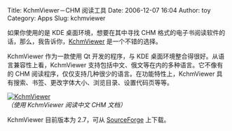 Title: KchmViewer－CHM 阅读工具
Date: 2006-12-07 16:04
Author: toy
Category: Apps
Slug: kchmviewer

如果你使用的是 KDE 桌面环境，想要在其中寻找 CHM
格式的电子书阅读软件的话，那么，我告诉你，[KchmViewer](http://www.kchmviewer.net)
是一个不错的选择。

KchmViewer 作为一款使用 Qt 开发的程序，与 KDE
桌面环境整合得很好。从语言兼容性上看，KchmViewer
支持包括中文、俄文等在内的多种语言。它不像有的 CHM
阅读程序，仅仅支持几种很少的语言。在功能特性上，KchmViewer
具有搜索、书签、更改字体大小、浏览目录、设置代码页等等。

[![KchmViewer](http://i.linuxtoy.org/i/2006/12/kchmviewer_s.png)](http://i.linuxtoy.org/i/2006/12/kchmviewer.png)  
*（使用 KchmViewer 阅读中文 CHM 文档）*

KchmViewer 目前版本为 2.7，可从
[SourceForge](http://sourceforge.net/project/showfiles.php?group_id=135500)
上下载。
